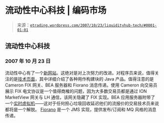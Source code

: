 <!--yml

分类：未分类

日期：2024-05-12 19:45:06

-->

# 流动性中心科技 | 编码市场

> 来源：[`etrading.wordpress.com/2007/10/23/liquidityhub-tech/#0001-01-01`](https://etrading.wordpress.com/2007/10/23/liquidityhub-tech/#0001-01-01)

## 流动性中心科技

### 2007 年 10 月 23 日

流动性中心有了一个[新网站](http://www.liquidityhub.com)。这绝对是对上次努力的改进。对程序员来说，值得关注的是[技术页面](http://www.liquidityhub.com/about_technology.html)，其中详细介绍了各种用作构建块的 Java 产品。值得注意的是 Cameron FIX 网关、BEA 服务器和 Fiorano 消息传递。使用 Cameron 向交易员展示 FIX 电文协议是一个值得商榷的问题，因为大多数交易员都是通过 ION MarketView 网关与 LH 通信，该网关隐藏了 FIX 实现。BEA 应用服务器附带了一个[实时虚拟机](http://dev2dev.bea.com/pub/a/2006/04/introduction-wlrt.html)——这对于任何担心垃圾回收延迟他们的流报价的交易技术员来说都将是一个解脱。 [Fiorano](http://www.fiorano.com) 是一个 JMS 实现，提供发布/订阅和 MQ 风格的消息传递。
